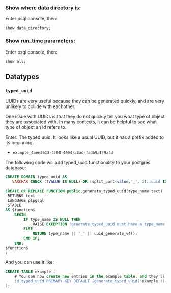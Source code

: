 ### Show where data directory is:
Enter psql console, then:

    show data_directory;

### Show run_time parameters:
Enter psql console, then:

    show all;

## Datatypes
### `typed_uuid`
UUIDs are very useful because they can be generated quickly, and are very unlikely to collide with eachother.

One issue with UUIDs is that they do not quickly tell you what type of object they are associated with. In many contexts, it can be helpful to see what type of object an id refers to.

Enter: The typed uuid. It looks like a usual UUID, but it has a prefix added to its beginning.
- `example_4aee3613-4f08-4994-a3ac-fadb9a1f9a4d`

The following code will add typed_uuid functionality to your postgres database:
```sql
CREATE DOMAIN typed_uuid AS 
   VARCHAR CHECK ((VALUE IS NULL) OR (split_part(value,'_', 2)::uuid IS NOT NULL));

CREATE OR REPLACE FUNCTION public.generate_typed_uuid(type_name text)
 RETURNS text
 LANGUAGE plpgsql
 STABLE
AS $function$	
	BEGIN
        IF type_name IS NULL THEN
            RAISE EXCEPTION 'generate_typed_uuid must have a type_name passed to it.';
        ELSE
            RETURN type_name || '_' || uuid_generate_v4();
        END IF;     
	END;                  
$function$
;
```

And you can use it like:

```sql
CREATE TABLE example (
    # You can now create new entries in the example table, and they'll automatically have `example_UUID` ids attached to them :)
    id typed_uuid PRIMARY KEY DEFAULT (generate_typed_uuid('example'))
);
```

